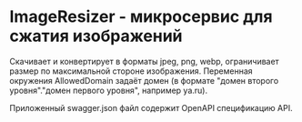 # ImageResizer - микросервис для сжатия изображений

Скачивает и конвертирует в форматы jpeg, png, webp, ограничивает размер по максимальной стороне изображения. Переменная окружения AllowedDomain задаёт домен (в формате "домен второго уровня"."домен первого уровня", например ya.ru).

Приложенный swagger.json файл содержит OpenAPI спецификацию API.